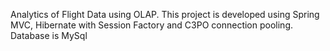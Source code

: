 Analytics of Flight Data using OLAP. This project is developed using Spring MVC, Hibernate with Session Factory and C3PO connection pooling. Database is MySql
